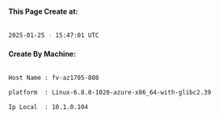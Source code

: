 
   
#### This Page Create at:

```bash

2025-01-25 - 15:47:01 UTC

```

#### Create By Machine:

```bash

Host Name : fv-az1705-808

platform  : Linux-6.8.0-1020-azure-x86_64-with-glibc2.39

Ip Local  : 10.1.0.104

```

